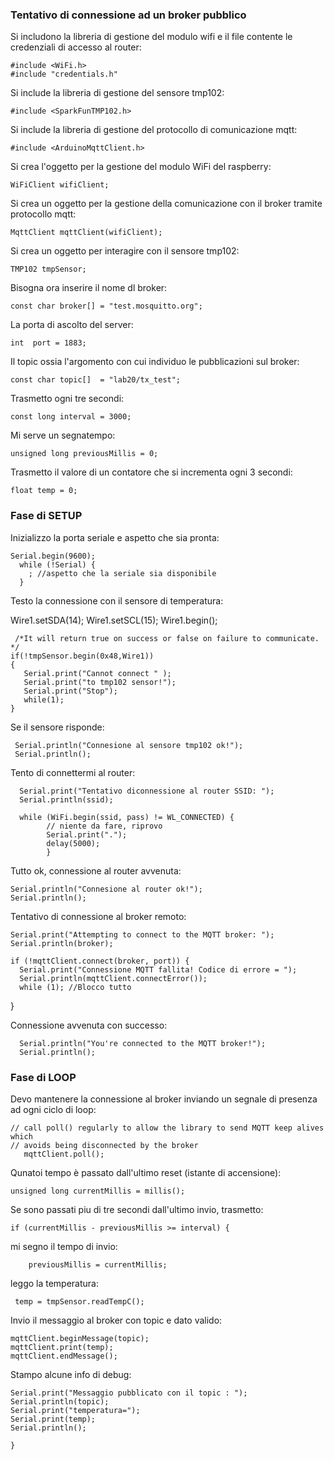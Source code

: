 ### Tentativo di connessione ad un broker pubblico

Si includono la libreria di gestione del modulo wifi e il file contente le credenziali di accesso al router:

    #include <WiFi.h>
    #include "credentials.h"

Si include la libreria di gestione del sensore tmp102:

    #include <SparkFunTMP102.h> 

Si include la libreria di gestione del protocollo di comunicazione mqtt:

    #include <ArduinoMqttClient.h>

Si crea l'oggetto per la gestione del modulo WiFi del raspberry:

    WiFiClient wifiClient;

Si crea un oggetto per la gestione della comunicazione con il broker tramite protocollo mqtt:

    MqttClient mqttClient(wifiClient);

Si crea un oggetto per interagire con il sensore tmp102:
    
    TMP102 tmpSensor;

Bisogna ora inserire il nome dl broker:

    const char broker[] = "test.mosquitto.org";

La porta di ascolto del server:

    int  port = 1883;
    
Il topic ossia l'argomento con cui individuo le pubblicazioni sul broker:

    const char topic[]  = "lab20/tx_test";

Trasmetto ogni tre secondi:

    const long interval = 3000;

Mi serve un segnatempo:

    unsigned long previousMillis = 0;

Trasmetto il valore di un contatore che si incrementa ogni 3 secondi:

    float temp = 0;



### Fase di SETUP

Inizializzo la porta seriale e aspetto che sia pronta:

    Serial.begin(9600);
      while (!Serial) {
        ; //aspetto che la seriale sia disponibile
      }

  Testo la connessione con il sensore di temperatura:

  Wire1.setSDA(14);
  Wire1.setSCL(15);
  Wire1.begin();

     /*It will return true on success or false on failure to communicate. */
    if(!tmpSensor.begin(0x48,Wire1))
    { 
       Serial.print("Cannot connect " );
       Serial.print("to tmp102 sensor!");
       Serial.print("Stop");
       while(1);
    }

 Se il sensore risponde:

     Serial.println("Connesione al sensore tmp102 ok!");
     Serial.println();

  Tento di connettermi al router:
  
      Serial.print("Tentativo diconnessione al router SSID: ");
      Serial.println(ssid);
      
      while (WiFi.begin(ssid, pass) != WL_CONNECTED) {
            // niente da fare, riprovo
            Serial.print(".");
            delay(5000);
            }

Tutto ok, connessione al router avvenuta:

    Serial.println("Connesione al router ok!");
    Serial.println();

  
Tentativo di connessione al broker remoto:


    Serial.print("Attempting to connect to the MQTT broker: ");
    Serial.println(broker);

    if (!mqttClient.connect(broker, port)) {
      Serial.print("Connessione MQTT fallita! Codice di errore = ");
      Serial.println(mqttClient.connectError());
      while (1); //Blocco tutto
  }

Connessione avvenuta con successo:

      Serial.println("You're connected to the MQTT broker!");
      Serial.println();

### Fase di LOOP

Devo mantenere la connessione al broker inviando un segnale di presenza ad ogni ciclo di loop:

    // call poll() regularly to allow the library to send MQTT keep alives which
    // avoids being disconnected by the broker
       mqttClient.poll();

Qunatoi tempo è passato dall'ultimo reset (istante di accensione):
  
    unsigned long currentMillis = millis();

Se sono passati piu di tre secondi dall'ultimo invio, trasmetto:

    if (currentMillis - previousMillis >= interval) {
    
mi segno il tempo di invio:

        previousMillis = currentMillis;

leggo la temperatura:

     temp = tmpSensor.readTempC();

Invio il messaggio al broker con topic e dato valido:

    mqttClient.beginMessage(topic);
    mqttClient.print(temp);
    mqttClient.endMessage();

Stampo alcune info di debug:

    Serial.print("Messaggio pubblicato con il topic : ");
    Serial.println(topic);
    Serial.print("temperatura=");
    Serial.print(temp);
    Serial.println();

    }


